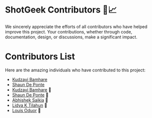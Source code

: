 # ShotGeek Contributors 🏀📈

We sincerely appreciate the efforts of all contributors who have helped improve this project. Your contributions, whether through code, documentation, design, or discussions, make a significant impact.

# Contributors List

Here are the amazing individuals who have contributed to this project:

- [Kudzayi Bamhare](https://github.com/Kudzmat)
- [Shaun De Ponte](https://github.com/nawtybean)
- [Kudzayi Bamhare](https://github.com/Kudzmat) 🏀
- [Shaun De Ponte](https://github.com/nawtybean) 🏀
- [Abhishek Saikia](https://github.com/KingrogKDR) 🏀
- [Lidya K Tilahun](https://github.com/LideviK) 🏀
- [Louis Oduor](https://github.com/louisoduor) 🏀